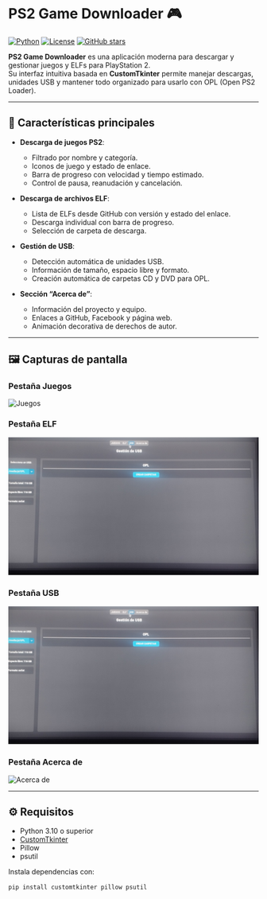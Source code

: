 # PS2 Game Downloader 🎮

[![Python](https://img.shields.io/badge/python-3.10+-blue)](https://www.python.org/)
[![License](https://img.shields.io/badge/license-MIT-green)](LICENSE)
[![GitHub stars](https://img.shields.io/github/stars/tu_usuario/ps2-game-downloader?style=social)](https://github.com/tu_usuario/ps2-game-downloader/stargazers)

**PS2 Game Downloader** es una aplicación moderna para descargar y gestionar juegos y ELFs para PlayStation 2.  
Su interfaz intuitiva basada en **CustomTkinter** permite manejar descargas, unidades USB y mantener todo organizado para usarlo con OPL (Open PS2 Loader).

---

## 🎯 Características principales

- **Descarga de juegos PS2**:
  - Filtrado por nombre y categoría.
  - Iconos de juego y estado de enlace.
  - Barra de progreso con velocidad y tiempo estimado.
  - Control de pausa, reanudación y cancelación.

- **Descarga de archivos ELF**:
  - Lista de ELFs desde GitHub con versión y estado del enlace.
  - Descarga individual con barra de progreso.
  - Selección de carpeta de descarga.

- **Gestión de USB**:
  - Detección automática de unidades USB.
  - Información de tamaño, espacio libre y formato.
  - Creación automática de carpetas CD y DVD para OPL.

- **Sección “Acerca de”**:
  - Información del proyecto y equipo.
  - Enlaces a GitHub, Facebook y página web.
  - Animación decorativa de derechos de autor.

---

## 🖼 Capturas de pantalla

### Pestaña Juegos
![Juegos](./GUI/Images/IMG_20250909_201847.jpg)

### Pestaña ELF
![ELF](./GUI/Images/IMG_20250909_201958.jpg)

### Pestaña USB
![USB](./GUI/Images/IMG_20250909_201958.jpg)

### Pestaña Acerca de
![Acerca de](./GUI/Images/IMG_20250909_201749.jpg)

---

## ⚙ Requisitos

- Python 3.10 o superior  
- [CustomTkinter](https://github.com/TomSchimansky/CustomTkinter)  
- Pillow  
- psutil  

Instala dependencias con:

```bash
pip install customtkinter pillow psutil

